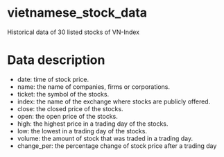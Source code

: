 # vietnamese_stock_data
Historical data of 30 listed stocks of VN-Index

# Data description
- date: time of stock price.
- name: the name of companies, firms or corporations.
- ticket: the symbol of the stocks.
- index: the name of the exchange where stocks are publicly offered.
- close: the closed price of the stocks.
- open: the open price of the stocks.
- high: the highest price in a trading day of the stocks.
- low: the lowest in a trading day of the stocks.
- volume: the amount of stock that was traded in a trading day.
- change\_per: the percentage change of stock price after a trading day
